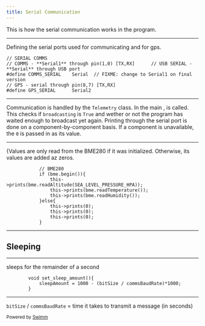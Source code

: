 ```yaml
---
title: Serial Communication
---
```

This is how the serial communication works in the program.

<SwmSnippet path="/Flight_Controller/Flight_Controller.ino" line="14">

---

Defining the serial ports used for communicating and for gps.

```arduino
// SERIAL COMMS  
// COMMS - **Serial1** through pin(1,0) [TX,RX]      // USB SERIAL - **Serial** through USB port
#define COMMS_SERIAL    Serial  // FIXME: change to Serial1 on final version
// GPS - serial through pin(8,7) [TX,RX]
#define GPS_SERIAL      Serial2
```

---

</SwmSnippet>

Communication is handled by the <SwmToken path="/Flight_Controller/Flight_Controller.ino" pos="83:2:2" line-data="class Telemetry{">`Telemetry`</SwmToken> class. In the main ,  is called. This checks if  <SwmToken path="/Flight_Controller/Flight_Controller.ino" pos="86:3:3" line-data="        bool broadcasting = false;">`broadcasting`</SwmToken> is `True` and wether or not the program has waited enough to broadcast yet again. Printing through the serial port is done on a component-by-component basis. If a component is unavailable, the `0` is passed in as its value.

<SwmSnippet path="/Flight_Controller/Flight_Controller.ino" line="171">

---

{Values are only read from the BME280 if it was initialized. Otherwise, its values are added az zeros.

```arduino
            // BME280
            if (bme.begin()){
                this->prints(bme.readAltitude(SEA_LEVEL_PRESSURE_HPA));
                this->prints(bme.readTemperature());
                this->prints(bme.readHumidity());
            }else{
                this->prints(0);
                this->prints(0);
                this->prints(0);
            }
```

---

</SwmSnippet>

## Sleeping

<SwmSnippet path="/Flight_Controller/Flight_Controller.ino" line="203">

---

sleeps for the remainder of a second

```arduino
        void set_sleep_amount(){
            sleepAmount = 1000 - (bitSize / commsBaudRate)*1000;
        }
```

---

</SwmSnippet>

<SwmToken path="/Flight_Controller/Flight_Controller.ino" pos="100:5:5" line-data="        unsigned long bitSize;">`bitSize`</SwmToken>  /  <SwmToken path="/Flight_Controller/Flight_Controller.ino" pos="93:3:3" line-data="        int commsBaudRate = 9600;">`commsBaudRate`</SwmToken>  = time it takes to transmit a message (in seconds)

<SwmMeta version="3.0.0" repo-id="Z2l0aHViJTNBJTNBUEFSU0VDX0NPREUlM0ElM0FhZGFtQmFjc28=" repo-name="PARSEC_CODE"><sup>Powered by [Swimm](https://app.swimm.io/)</sup></SwmMeta>
